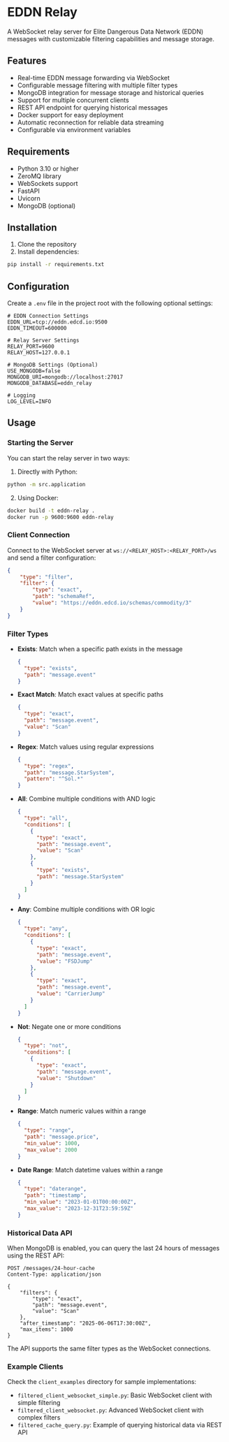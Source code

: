 # EDDN Relay

A WebSocket relay server for Elite Dangerous Data Network (EDDN) messages with customizable filtering capabilities and message storage.

## Features

- Real-time EDDN message forwarding via WebSocket
- Configurable message filtering with multiple filter types
- MongoDB integration for message storage and historical queries
- Support for multiple concurrent clients
- REST API endpoint for querying historical messages
- Docker support for easy deployment
- Automatic reconnection for reliable data streaming
- Configurable via environment variables

## Requirements

- Python 3.10 or higher
- ZeroMQ library
- WebSockets support
- FastAPI
- Uvicorn
- MongoDB (optional)

## Installation

1. Clone the repository
2. Install dependencies:
```bash
pip install -r requirements.txt
```

## Configuration

Create a `.env` file in the project root with the following optional settings:

```env
# EDDN Connection Settings
EDDN_URL=tcp://eddn.edcd.io:9500
EDDN_TIMEOUT=600000

# Relay Server Settings
RELAY_PORT=9600
RELAY_HOST=127.0.0.1

# MongoDB Settings (Optional)
USE_MONGODB=false
MONGODB_URI=mongodb://localhost:27017
MONGODB_DATABASE=eddn_relay

# Logging
LOG_LEVEL=INFO
```

## Usage

### Starting the Server

You can start the relay server in two ways:

1. Directly with Python:
```bash
python -m src.application
```

2. Using Docker:
```bash
docker build -t eddn-relay .
docker run -p 9600:9600 eddn-relay
```

### Client Connection

Connect to the WebSocket server at `ws://<RELAY_HOST>:<RELAY_PORT>/ws` and send a filter configuration:

```json
{
    "type": "filter",
    "filter": {
        "type": "exact",
        "path": "schemaRef",
        "value": "https://eddn.edcd.io/schemas/commodity/3"
    }
}
```

### Filter Types

- **Exists**: Match when a specific path exists in the message
  ```json
  {
    "type": "exists",
    "path": "message.event"
  }
  ```

- **Exact Match**: Match exact values at specific paths
  ```json
  {
    "type": "exact",
    "path": "message.event",
    "value": "Scan"
  }
  ```

- **Regex**: Match values using regular expressions
  ```json
  {
    "type": "regex",
    "path": "message.StarSystem",
    "pattern": "^Sol.*"
  }
  ```

- **All**: Combine multiple conditions with AND logic
  ```json
  {
    "type": "all",
    "conditions": [
      {
        "type": "exact",
        "path": "message.event",
        "value": "Scan"
      },
      {
        "type": "exists",
        "path": "message.StarSystem"
      }
    ]
  }
  ```

- **Any**: Combine multiple conditions with OR logic
  ```json
  {
    "type": "any",
    "conditions": [
      {
        "type": "exact",
        "path": "message.event",
        "value": "FSDJump"
      },
      {
        "type": "exact",
        "path": "message.event",
        "value": "CarrierJump"
      }
    ]
  }
  ```

- **Not**: Negate one or more conditions
  ```json
  {
    "type": "not",
    "conditions": [
      {
        "type": "exact",
        "path": "message.event",
        "value": "Shutdown"
      }
    ]
  }
  ```

- **Range**: Match numeric values within a range
  ```json
  {
    "type": "range",
    "path": "message.price",
    "min_value": 1000,
    "max_value": 2000
  }
  ```

- **Date Range**: Match datetime values within a range
  ```json
  {
    "type": "daterange",
    "path": "timestamp",
    "min_value": "2023-01-01T00:00:00Z",
    "max_value": "2023-12-31T23:59:59Z"
  }
  ```

### Historical Data API

When MongoDB is enabled, you can query the last 24 hours of messages using the REST API:

```http
POST /messages/24-hour-cache
Content-Type: application/json

{
    "filters": {
        "type": "exact",
        "path": "message.event",
        "value": "Scan"
    },
    "after_timestamp": "2025-06-06T17:30:00Z",
    "max_items": 1000
}
```

The API supports the same filter types as the WebSocket connections.

### Example Clients

Check the `client_examples` directory for sample implementations:

- `filtered_client_websocket_simple.py`: Basic WebSocket client with simple filtering
- `filtered_client_websocket.py`: Advanced WebSocket client with complex filters
- `filtered_cache_query.py`: Example of querying historical data via REST API
